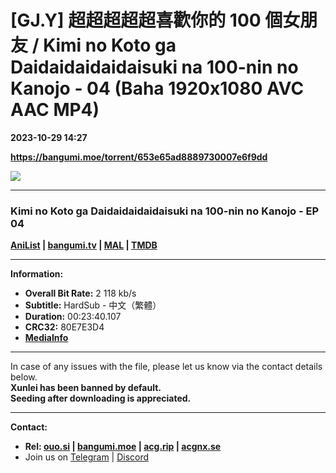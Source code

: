# [GJ.Y] 超超超超超喜歡你的 100 個女朋友 / Kimi no Koto ga Daidaidaidaidaisuki na 100-nin no Kanojo - 04 (Baha 1920x1080 AVC AAC MP4)

**2023-10-29 14:27**

**https://bangumi.moe/torrent/653e65ad8889730007e6f9dd**

![](https://rr1---bh.raws.dev/B/2KU/70/3906c4902be25258f4ebb04c7b1nqd25.JPG)

* * *

### **__Kimi no Koto ga Daidaidaidaidaisuki na 100-nin no Kanojo__** - EP 04

**[AniList](https://anilist.co/anime/162694) | [bangumi.tv](https://bgm.tv/subject/424379) | [MAL](https://myanimelist.net/anime/54714) | [TMDB](https://www.themoviedb.org/tv/223564-100)**

* * *

**Information:**

*   **Overall Bit Rate:** 2 118 kb/s
*   **Subtitle:** HardSub - 中文（繁體）
*   **Duration:** 00:23:40.107
*   **CRC32:** 80E7E3D4
*   **[MediaInfo](https://rr1---nfo.raws.dev/%5BGJ.Y%5D%20%E8%B6%85%E8%B6%85%E8%B6%85%E8%B6%85%E8%B6%85%E5%96%9C%E6%AD%A1%E4%BD%A0%E7%9A%84%20100%20%E5%80%8B%E5%A5%B3%E6%9C%8B%E5%8F%8B%20-%2004%20%28Baha%201920x1080%20AVC%20AAC%20MP4%29%20%5B80E7E3D4%5D.mp4.nfo)**

* * *

In case of any issues with the file, please let us know via the contact details below.  
**Xunlei has been banned by default.**  
**Seeding after downloading is appreciated.**

* * *

**Contact:**

*   **Rel: [ouo.si](https://ouo.si/user/BraveSail) | [bangumi.moe](https://bangumi.moe/search/63e4b7585fa12c0007949b88) | [acg.rip](https://acg.rip/user/5570) | [acgnx.se](https://share.acgnx.se/user-529-1.html)**
*   Join us on [Telegram](https://kirara-fantasia.moe/telegram) | [Discord](https://kirara-fantasia.moe/discord)